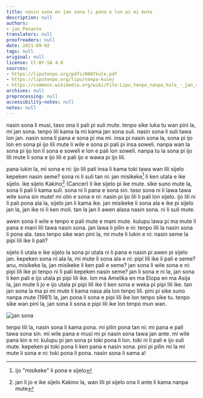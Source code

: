 ```yaml
---
title: nasin sona en jan sona li pona e lon pi mi mute
description: null
authors:
- jan Penanto
translators: null
proofreaders: null
date: 2021-09-02
tags: null
original: null
license: CC-BY-SA 4.0
sources:
- https://liputenpo.org/pdfs/0007kule.pdf
- https://liputenpo.org/lipu/nanpa-kule/
- https://commons.wikimedia.org/wiki/File:Lipu_tenpo_nanpa_kule_-_jan_sona.png
archives: null
preprocessing: null
accessibility-notes: null
notes: null
---
```


nasin sona li musi, taso ona li pali pi suli mute. tenpo sike luka tu wan pini la, mi jan sona. tenpo lili kama la mi kama jan sona suli. nasin sona li suli tawa lon jan. nasin sona li pana e sona pi ma mi. insa pi nasin sona la, sona pi ijo lon en sona pi ijo lili mute li wile e sona pi pali pi insa soweli. nanpa wan la sona pi ijo lon li sona e soweli e lon e pali lon soweli. nanpa tu la sona pi ijo lili mute li sona e ijo lili e pali ijo e wawa pi ijo lili.

pana lukin la, mi sona e ni: ijo lili pali insa li kama toki tawa wan lili sijelo kepeken nasin seme? sona ni li suli tan ni: jan misikeke[^1] li ken utala e ike sijelo. ike sijelo Kakino[^2] (Cancer) li ike sijelo pi ike mute. sike suno mute la, sona li pali li kama suli. sona ni li pana e sona sin. taso sona ni li lawa tawa wile sona sin mute! mi olin e sona e ni: nasin pi ijo lili li pali lon sijelo. ijo lili ni li pali pona ala la, sijelo jan li kama ike. jan misikeke li sona ala e ike pi sijelo jan la, jan ike ni li ken moli. tan la jan li awen alasa nasin sona. ni li suli mute.

[^1]: ijo "misikeke" li pona e sijelo
[^2]: jan li jo e ike sijelo Kakino la, wan lili pi sijelo ona li ante li kama nanpa mute

awen sona li wile e tenpo e pali mute e mani mute. kulupu lawa pi ma mute li pana e mani lili tawa nasin sona. jan lawa li pilin e ni: tenpo lili la nasin sona li pona ala. taso tenpo sike wan pini la, mi mute li lukin e ni: nasin seme la pipi lili ike li pali?

sijelo li utala e ike sijelo la sona pi utala ni li pana e nasin pi awen pi sijelo jan. kepeken sona ni ala la, mi mute li sona ala e ni: pipi lili ike li pali e seme? anu, misikeke la, jan misikeke li ken pali e seme? jan sona li wile sona e ni: pipi lili ike pi tenpo ni li pali kepeken nasin seme? jan li sona e ni la, jan sona li ken pali e ijo utala pi pipi lili ike. lon ma Amelika en ma Elopa en ma Asija la, jan mute li jo e ijo utala pi pipi lili ike li ken sona e weka pi pipi lili ike. tan jan sona la ma pi mi mute li kama nasa ala lon tenpo lili. pini pi sike suno nanpa mute (1981) la, jan pona li sona e pipi lili ike lon tenpo sike tu. tenpo sike wan pini la, jan sona li sona e pipi lili ike lon tenpo mun wan.

![jan sona](https://upload.wikimedia.org/wikipedia/commons/8/82/Lipu_tenpo_nanpa_kule_-_jan_sona.png)

tenpo lili la, nasin sona li kama pona. mi pilin pona tan ni: mi pana e pali tawa sona sin. mi wile pana e musi mi pi nasin sona tawa jan ante. mi wile pana kin e ni: kulupu pi jan sona pi toki pona li lon. toki ni li pali e ijo suli mute. kepeken pi toki pona li ken pana e nasin sona. pini pi pilin mi la mi mute li sona e ni: toki pona li pona. nasin sona li sama a!